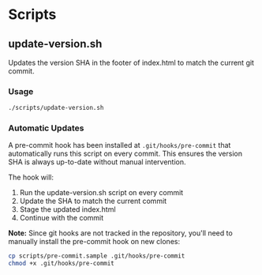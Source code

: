 # Scripts

## update-version.sh

Updates the version SHA in the footer of index.html to match the current git commit.

### Usage

```bash
./scripts/update-version.sh
```

### Automatic Updates

A pre-commit hook has been installed at `.git/hooks/pre-commit` that automatically runs this script on every commit. This ensures the version SHA is always up-to-date without manual intervention.

The hook will:
1. Run the update-version.sh script on every commit
2. Update the SHA to match the current commit
3. Stage the updated index.html
4. Continue with the commit

**Note:** Since git hooks are not tracked in the repository, you'll need to manually install the pre-commit hook on new clones:

```bash
cp scripts/pre-commit.sample .git/hooks/pre-commit
chmod +x .git/hooks/pre-commit
```
